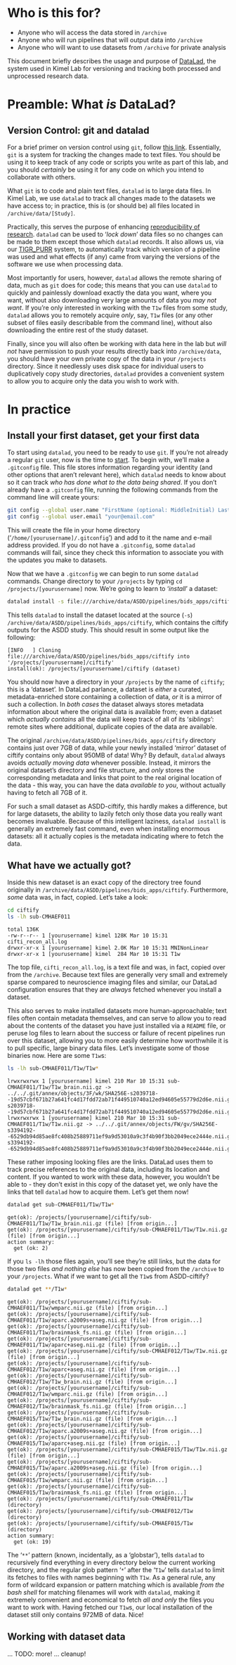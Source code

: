 # Who is this for?
  - Anyone who will access the data stored in `/archive`
  - Anyone who will run pipelines that will output data into `/archive`
  - Anyone who will want to use datasets from `/archive` for private analysis

This document briefly describes the usage and purpose of [DataLad](https://www.datalad.org/), the system used in Kimel Lab for versioning and tracking both processed and unprocessed research data.

# Preamble: What *is* DataLad?

## Version Control: git and datalad

For a brief primer on version control using `git`, follow [this link](/technical_skills/beginner/Using-Git). Essentially, `git` is a system for tracking the changes made to text files. You should be using it to keep track of any code or scripts you write as part of this lab, and you should *certainly* be using it for any code on which you intend to collaborate with others.

What `git` is to code and plain text files, `datalad` is to large data files. In Kimel Lab, we use `datalad` to track all changes made to the datasets we have access to; in practice, this is (or should be) all files located in `/archive/data/[Study]`.

Practically, this serves the purpose of enhancing [reproducibility of research](/technical_skills/beginner/Tips-for-reproducible-research). `datalad` can be used to ‘*lock down*’ data files so no changes can be made to them except those which `datalad` records. It also allows us, via our [TIGR_PURR](https://tigrlab-nextflow-personal.readthedocs.io/en/latest/) system, to automatically track which version of a pipeline was used and what effects (if any) came from varying the versions of the software we use when processing data.

Most importantly for users, however, `datalad` allows the remote sharing of data, much as `git` does for code; this means that you can use `datalad` to quickly and painlessly download exactly the data you want, where you want, without also downloading very large amounts of data you *may not want*. If you’re only interested in working with the `T1w` files from some study, `datalad` allows you to remotely acquire *only*, say, `T1w` files (or any other subset of files easily describable from the command line), without also downloading the entire rest of the study dataset.

Finally, since you will also often be working with data here in the lab but *will not* have permission to push your results directly back into `/archive/data`, you should have your own private copy of the data in your `/projects` directory. Since it needlessly uses disk space for individual users to duplicatively copy study directories, `datalad` provides a convenient system to allow you to acquire only the data you wish to work with.

# In practice

## Install your first dataset, get your first data

To start using `datalad`, you need to be ready to use `git`. If you’re not already a regular `git` user, now is the time to [start](/technical_skills/beginner/Using-Git). To begin with, we’ll make a `.gitconfig` file. This file stores information regarding your identity (and other options that aren’t relevant here), which `datalad` needs to know about so it can track *who has done what to the data being shared*. If you don’t already have a `.gitconfig` file, running the following commands from the command line will create yours:

```sh
git config --global user.name "FirstName (optional: MiddleInitial) LastName"
git config --global user.email "your@email.com"
```

This will create the file in your home directory (‘`/home/[yourusername]/.gitconfig`’) and add to it the name and e-mail address provided. If you do not have a `.gitconfig`, some `datalad` commands will fail, since they check this information to associate you with the updates you make to datasets.

Now that we have a `.gitconfig` we can begin to run some `datalad` commands. Change directory to your `/projects` by typing `cd /projects/[yourusername]` now. We’re going to learn to ‘*install*’ a dataset:

```sh
datalad install -s file:///archive/data/ASDD/pipelines/bids_apps/ciftify
```

This tells `datalad` to install the dataset located at the source (`-s`)  `/archive/data/ASDD/pipelines/bids_apps/ciftify`, which contains the ciftify outputs for the ASDD study. This should result in some output like the following:

```log
[INFO   ] Cloning file:///archive/data/ASDD/pipelines/bids_apps/ciftify into '/projects/[yourusername]/ciftify'
install(ok): /projects/[yourusername]/ciftify (dataset)
```

You should now have a directory in your `/projects` by the name of `ciftify`; this is a ‘dataset’. In DataLad parlance, a dataset is *either* a curated, metadata-enriched store containing a collection of data, *or* it is a mirror of such a collection. In *both cases* the dataset always stores metadata information about where the original data is available from; even a dataset which *actually contains* all the data will keep track of all of its ‘*siblings*’: remote sites where additional, duplicate copies of the data are available.

The original `/archive/data/ASDD/pipelines/bids_apps/ciftify` directory contains just over 7GB of data, while your newly installed ‘mirror’ dataset of ciftify contains only about 950MB of data! Why? By default, `datalad` always avoids *actually moving data* whenever possible. Instead, it mirrors the original dataset’s directory and file structure, and *only* stores the corresponding metadata and links that point to the real original location of the data - this way, you can have the data *available to you*, without actually having to fetch all 7GB of it.

For such a small dataset as ASDD-ciftify, this hardly makes a difference, but for large datasets, the ability to lazily fetch only those data you really want becomes invaluable. Because of this intelligent laziness, `datalad install` is generally an extremely fast command, even when installing enormous datasets: all it actually copies is the metadata indicating where to fetch the data.

## What have we actually got?

Inside this new dataset is an exact copy of the directory tree found originally in `/archive/data/ASDD/pipelines/bids_apps/ciftify`. Furthermore, *some* data was, in fact, copied. Let’s take a look:

```sh
cd ciftify
ls -lh sub-CMHAEF011
```

```log
total 136K
-rw-r--r-- 1 [yourusername] kimel 128K Mar 10 15:31 cifti_recon_all.log
drwxr-xr-x 1 [yourusername] kimel 2.0K Mar 10 15:31 MNINonLinear
drwxr-xr-x 1 [yourusername] kimel  284 Mar 10 15:31 T1w
```

The top file, `cifti_recon_all.log`, is a text file and was, in fact, copied over from the `/archive`. Because text files are generally very small and extremely sparse compared to neuroscience imaging files and similar, our DataLad configuration ensures that they are *always* fetched whenever you install a dataset.

This also serves to make installed datasets more human-approachable; text files often contain metadata themselves, and can serve to allow you to read about the contents of the dataset you have just installed via a `README` file, or peruse log files to learn about the success or failure of recent pipelines run over this dataset, allowing you to more easily determine how worthwhile it is to pull specific, large binary data files. Let’s investigate some of those binaries now. Here are some `T1w`s:

```sh
ls -lh sub-CMHAEF011/T1w/T1w*
```

```log
lrwxrwxrwx 1 [yourusername] kimel 210 Mar 10 15:31 sub-CMHAEF011/T1w/T1w_brain.nii.gz -> ../../.git/annex/objects/3F/wk/SHA256E-s2039718--19d57cbf671b27a641fc4d17fdd72ab71f449510740a12ed94605e55779d2d6e.nii.gz/SHA256E-s2039718--19d57cbf671b27a641fc4d17fdd72ab71f449510740a12ed94605e55779d2d6e.nii.gz
lrwxrwxrwx 1 [yourusername] kimel 210 Mar 10 15:31 sub-CMHAEF011/T1w/T1w.nii.gz -> ../../.git/annex/objects/FW/gv/SHA256E-s3394192--6529db94d85ae8fc408b25889711ef9a9d53010a9c3f4b90f3bb2049ece2444e.nii.gz/SHA256E-s3394192--6529db94d85ae8fc408b25889711ef9a9d53010a9c3f4b90f3bb2049ece2444e.nii.gz
```

These rather imposing looking files are the links. DataLad uses them to track precise references to the original data, including its location and content. If you wanted to work with these data, however, you wouldn’t be able to - they don’t exist in this copy of the dataset yet, we only have the links that tell `datalad` how to acquire them. Let’s get them now!

```sh
datalad get sub-CMHAEF011/T1w/T1w*
```

```log
get(ok): /projects/[yourusername]/ciftify/sub-CMHAEF011/T1w/T1w_brain.nii.gz (file) [from origin...]
get(ok): /projects/[yourusername]/ciftify/sub-CMHAEF011/T1w/T1w.nii.gz (file) [from origin...]
action summary:
  get (ok: 2)
```

If you `ls -lh` those files again, you’ll see they’re still links, but the data for those two files *and nothing else* has now been copied from the `/archive` to your `/projects`. What if we want to get all the `T1w`s from ASDD-ciftify?

```sh
datalad get **/T1w*
```

```log
get(ok): /projects/[yourusername]/ciftify/sub-CMHAEF011/T1w/wmparc.nii.gz (file) [from origin...]
get(ok): /projects/[yourusername]/ciftify/sub-CMHAEF011/T1w/aparc.a2009s+aseg.nii.gz (file) [from origin...]
get(ok): /projects/[yourusername]/ciftify/sub-CMHAEF011/T1w/brainmask_fs.nii.gz (file) [from origin...]
get(ok): /projects/[yourusername]/ciftify/sub-CMHAEF011/T1w/aparc+aseg.nii.gz (file) [from origin...]
get(ok): /projects/[yourusername]/ciftify/sub-CMHAEF012/T1w/T1w.nii.gz (file) [from origin...]
get(ok): /projects/[yourusername]/ciftify/sub-CMHAEF012/T1w/aparc+aseg.nii.gz (file) [from origin...]
get(ok): /projects/[yourusername]/ciftify/sub-CMHAEF012/T1w/T1w_brain.nii.gz (file) [from origin...]
get(ok): /projects/[yourusername]/ciftify/sub-CMHAEF012/T1w/wmparc.nii.gz (file) [from origin...]
get(ok): /projects/[yourusername]/ciftify/sub-CMHAEF012/T1w/brainmask_fs.nii.gz (file) [from origin...]
get(ok): /projects/[yourusername]/ciftify/sub-CMHAEF015/T1w/T1w_brain.nii.gz (file) [from origin...]
get(ok): /projects/[yourusername]/ciftify/sub-CMHAEF012/T1w/aparc.a2009s+aseg.nii.gz (file) [from origin...]
get(ok): /projects/[yourusername]/ciftify/sub-CMHAEF015/T1w/aparc+aseg.nii.gz (file) [from origin...]
get(ok): /projects/[yourusername]/ciftify/sub-CMHAEF015/T1w/T1w.nii.gz (file) [from origin...]
get(ok): /projects/[yourusername]/ciftify/sub-CMHAEF015/T1w/aparc.a2009s+aseg.nii.gz (file) [from origin...]
get(ok): /projects/[yourusername]/ciftify/sub-CMHAEF015/T1w/wmparc.nii.gz (file) [from origin...]
get(ok): /projects/[yourusername]/ciftify/sub-CMHAEF015/T1w/brainmask_fs.nii.gz (file) [from origin...]
get(ok): /projects/[yourusername]/ciftify/sub-CMHAEF011/T1w (directory)
get(ok): /projects/[yourusername]/ciftify/sub-CMHAEF012/T1w (directory)
get(ok): /projects/[yourusername]/ciftify/sub-CMHAEF015/T1w (directory)
action summary:
  get (ok: 19)
```
The ‘`**`’ pattern (known, incidentally, as a ‘globstar’), tells `datalad` to recursively find everything in every directory below the current working directory, and the regular glob pattern ‘`*`’ after the ‘`T1w`’ tells `datalad` to limit its fetches to files with names beginning with `T1w`. As a general rule, any form of wildcard expansion or pattern matching which is available *from the bash shell* for matching filenames will work with `datalad`, making it extremely convenient and economical to fetch *all and only* the files you want to work with. Having fetched our `T1w`s, our local installation of the dataset still only contains 972MB of data. Nice!

## Working with dataset data

... TODO: more!
...       cleanup!